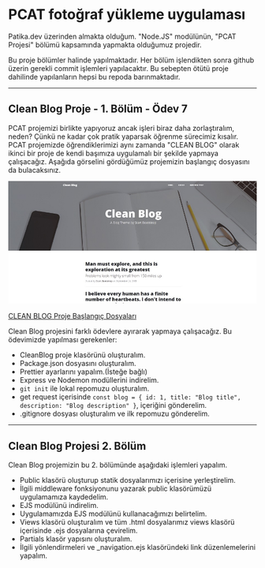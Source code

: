# PCAT fotoğraf yükleme uygulaması

Patika.dev üzerinden almakta olduğum. "Node.JS" modülünün, "PCAT Projesi" bölümü kapsamında yapmakta olduğumuz projedir.

Bu proje bölümler halinde yapılmaktadır. Her bölüm işlendikten sonra github üzerin gerekli commit işlemleri yapılacaktır.
Bu sebepten ötütü proje dahilinde yapılanların hepsi bu repoda barınmaktadır.

***

## Clean Blog Proje - 1. Bölüm - Ödev 7

PCAT projemizi birlikte yapıyoruz ancak işleri biraz daha zorlaştıralım, neden? Çünkü ne kadar çok pratik yaparsak öğrenme sürecimiz kısalır. PCAT projemizde öğrendiklerimizi aynı zamanda "CLEAN BLOG" olarak ikinci bir proje de kendi başımıza uygulamalı bir şekilde yapmaya çalışacağız. Aşağıda görselini gördüğümüz projemizin başlangıç dosyasını da bulacaksınız.

![Clean Blog Proje - 1. Bölüm - Ödev 7](./DOC-temp/odev-7-img-1.jpg)

[CLEAN BLOG Proje Başlangıç Dosyaları](https://drive.google.com/file/d/1yWS-hrxi7MwsyU2YxpcCpfXd6ilws1Xw/view?usp=sharing)

Clean Blog projesini farklı ödevlere ayırarak yapmaya çalışacağız. Bu ödevimizde yapılması gerekenler:

- CleanBlog proje klasörünü oluşturalım.
- Package.json dosyasını oluşturalım.
- Prettier ayarlarını yapalım.(İsteğe bağlı)
- Express ve Nodemon modüllerini indirelim.
- `git init` ile lokal repomuzu oluşturalım.
- get request içerisinde `const blog = { id: 1, title: "Blog title", description: "Blog description" }`, içeriğini gönderelim.
- .gitignore dosyası oluşturalım ve ilk repomuzu gönderelim.

***

## Clean Blog Projesi 2. Bölüm

Clean Blog projemizin bu 2. bölümünde aşağıdaki işlemleri yapalım.

- Public klasörü oluşturup statik dosyalarımızı içerisine yerleştirelim.
- İlgili middleware fonksiyonunu yazarak public klasörümüzü uygulamamıza kaydedelim.
- EJS modülünü indirelim.
- Uygulamamızda EJS modülünü kullanacağımızı belirtelim.
- Views klasörü oluşturalım ve tüm .html dosyalarımız views klasörü içerisinde .ejs dosyalarına çevirelim.
- Partials klasör yapısını oluşturalım.
- İlgili yönlendirmeleri ve _navigation.ejs klasöründeki link düzenlemelerini yapalım.
